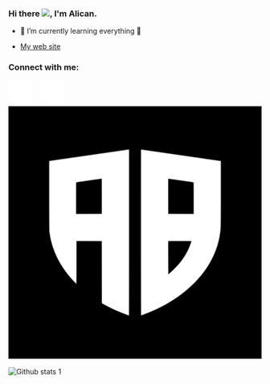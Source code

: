 ### Hi there <a href="https://www.gautamkrishnar.com/"><img src="https://media.giphy.com/media/hvRJCLFzcasrR4ia7z/giphy.gif" width="5%"></a>, I'm Alican.

- 🌱 I’m currently learning everything 🤣
  
- [My web site](https://alican.infinityfreeapp.com)

### Connect with me:
[![website](./img/linkedin-dark.svg)](https://tr.linkedin.com/in/alican-bayraktar)
&nbsp;&nbsp;
[![website](./img/instagram-dark.svg)](https://www.instagram.com/alicanb.11/)
&nbsp;&nbsp;
[![website](./img/ab-logo.svg)](https://www.alican.infinityfreeapp.com)


![Github stats 1](https://github-readme-stats.vercel.app/api?username=Vlicvn&show_icons=true&theme=gradient) 




